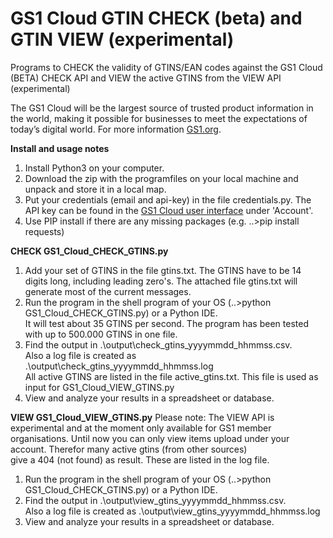 # GS1 Cloud GTIN CHECK (beta) and GTIN VIEW (experimental)

Programs to CHECK the validity of GTINS/EAN codes against the GS1 Cloud (BETA) CHECK API and VIEW the active GTINS from the VIEW API (experimental)

The GS1 Cloud will be the largest source of trusted product information in the world, making it possible for businesses to meet the expectations of today’s digital world.
For more information  <a href="https://www.gs1.org/services/gs1-cloud" target="_blank">GS1.org</a>.

**Install and usage notes**
1. Install Python3 on your computer. 
2. Download the zip with the programfiles on your local machine and unpack and store it in a local map.
3. Put your credentials (email and api-key) in the file credentials.py. 
   The API key can be found in the <a href="https://cloud.gs1.org/gs1-portal/" target="_blank">GS1 Cloud user interface</a> 
   under 'Account'.
4. Use PIP install if there are any missing packages (e.g. ..>pip install requests)

**CHECK GS1_Cloud_CHECK_GTINS.py**
1. Add your set of GTINS in the file gtins.txt. 
   The GTINS have to be 14 digits long, including leading zero's. The attached file gtins.txt will generate most of the current messages.
2. Run the program in the shell program of your OS (..>python GS1_Cloud_CHECK_GTINS.py) or a Python IDE.<br>
   It will test about 35 GTINS per second. The program has been tested with up to 500.000 GTINS in one file.
3. Find the output in .\output\check_gtins_yyyymmdd_hhmmss.csv.<br>
   Also a log file is created as .\output\check_gtins_yyyymmdd_hhmmss.log<br>
   All active GTINS are listed in the file active_gtins.txt. This file is used as input for GS1_Cloud_VIEW_GTINS.py
4. View and analyze your results in a spreadsheet or database.

**VIEW GS1_Cloud_VIEW_GTINS.py**
Please note: 
The VIEW API is experimental and at the moment only available for GS1 member organisations.
Until now you can only view items upload under your account. Therefor many active gtins (from other sources)<br> 
give a 404 (not found) as result. These are listed in the log file.  

1. Run the program in the shell program of your OS (..>python GS1_Cloud_CHECK_GTINS.py) or a Python IDE. 
2. Find the output in .\output\view_gtins_yyyymmdd_hhmmss.csv.<br>
   Also a log file is created as .\output\view_gtins_yyyymmdd_hhmmss.log<br>
3. View and analyze your results in a spreadsheet or database.
